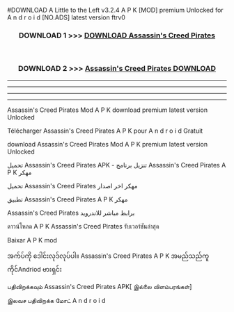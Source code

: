#DOWNLOAD A Little to the Left v3.2.4 A P K [MOD] premium Unlocked for A n d r o i d [NO.ADS] latest version ftrv0 



<div align="center">

<h3>DOWNLOAD 1 >>> <a href="https://downloadmod1.web.app/?judul=Assassin's Creed Pirates">DOWNLOAD Assassin's Creed Pirates</a></h3><br>

<h3>DOWNLOAD 2 >>> <a href="https://downloadmod1.web.app/?judul=Assassin's Creed Pirates">Assassin's Creed Pirates DOWNLOAD </a></h3>

</div>


----------------------------------------------------------

----------------------------------------------------------

----------------------------------------------------------

----------------------------------------------------------


Assassin's Creed Pirates Mod A P K download premium latest version Unlocked

Télécharger Assassin's Creed Pirates A P K pour A n d r o i d Gratuit

download Assassin's Creed Pirates Mod A P K premium latest version Unlocked

تحميل Assassin's Creed Pirates APK - تنزيل برنامج Assassin's Creed Pirates A P K مهكر

تحميل Assassin's Creed Pirates مهكر اخر اصدار

تطبيق Assassin's Creed Pirates A P K مهكر

Assassin's Creed Pirates برابط مباشر للاندرويد

ดาวน์โหลด A P K Assassin's Creed Pirates รับเวอร์ชันล่าสุด

Baixar A P K mod

အက်ပ်ကို ဒေါင်းလုဒ်လုပ်ပါ။ Assassin's Creed Pirates A P K အမည်သည်ကူကိုင်Andriod ဗားရှင်း

பதிவிறக்கவும் Assassin's Creed Pirates APK[ இல்லை விளம்பரங்கள்] 
 
இலவச பதிவிறக்க மோட் A n d r o i d



